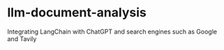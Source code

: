 # llm-document-analysis
Integrating LangChain with ChatGPT and search engines such as Google and Tavily
